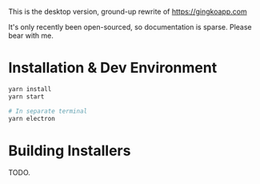 This is the desktop version, ground-up rewrite of https://gingkoapp.com

It's only recently been open-sourced, so documentation is sparse.
Please bear with me.

# Installation & Dev Environment

```bash
yarn install
yarn start

# In separate terminal
yarn electron
```


# Building Installers

TODO.
